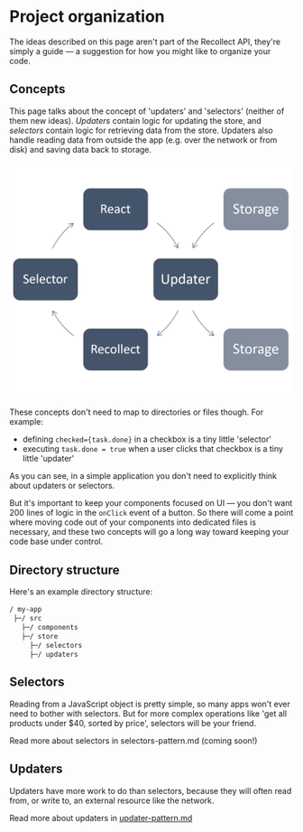 # Project organization

The ideas described on this page aren't part of the Recollect API, they're simply a guide — a suggestion for how you might like to organize your code.

## Concepts

This page talks about the concept of 'updaters' and 'selectors' (neither of them new ideas). _Updaters_ contain logic for updating the store, and _selectors_ contain logic for retrieving data from the store. Updaters also handle reading data from outside the app (e.g. over the network or from disk) and saving data back to storage.

![Cycle of life](./cycle.png)

These concepts don't need to map to directories or files though. For example:

- defining `checked={task.done}` in a checkbox is a tiny little 'selector'
- executing `task.done = true` when a user clicks that checkbox is a tiny little 'updater'

As you can see, in a simple application you don't need to explicitly think about updaters or selectors.

But it's important to keep your components focused on UI — you don't want 200 lines of logic in the `onClick` event of a button. So there will come a point where moving code out of your components into dedicated files is necessary, and these two concepts will go a long way toward keeping your code base under control.

## Directory structure

Here's an example directory structure:

```
/ my-app
 ├─/ src
   ├─/ components
   ├─/ store
     ├─/ selectors
     ├─/ updaters
```

## Selectors

Reading from a JavaScript object is pretty simple, so many apps won't ever need to bother with selectors. But for more complex operations like 'get all products under $40, sorted by price', selectors will be your friend.

Read more about selectors in selectors-pattern.md (coming soon!)

## Updaters

Updaters have more work to do than selectors, because they will often read from, or write to, an external resource like the network.

Read more about updaters in [updater-pattern.md](./updater-pattern.md)